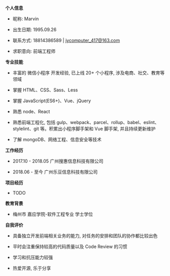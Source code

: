 **个人信息**

- 昵称: Marvin

- 出生日期: 1995.09.26

- 联系方式: 18814386589 | jycomputer_417@163.com

- 求职意向: 前端工程师

**专业技能**

- 丰富的 微信小程序 开发经验, 已上线 20+ 个小程序, 涉及电商、社交、教育等领域

- 掌握 HTML、CSS、Sass、Less

- 掌握 JavaScript(ES6+)、Vue、jQuery

- 熟悉 node、React

- 熟悉前端工程化, 包括 gulp、webpack、parcel、rollup、babel、eslint、stylelint、git 等。积累出小程序脚手架和 Vue 脚手架, 并且持续更新维护

- 了解 mongoDB、网络工程、信息安全等技术

**工作经历**

- 2017.10 - 2018.05 广州搜惠信息科技有限公司

- 2018.06 - 至今 广州乐豆信息科技有限公司

**项目经历**

- TODO

**教育背景**

- 梅州市 嘉应学院-软件工程专业 学士学位

**自我评价**

- 具备独立开发前端相关业务的能力, 对任务的安排和团队的协作都比较出色

- 平时会注重保持较高的代码质量以及 Code Review 的习惯

- 学习和抗压能力较强

- 热爱开源, 乐于分享
